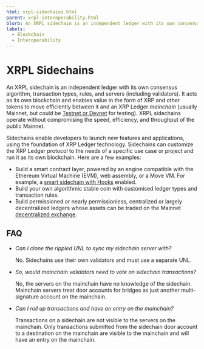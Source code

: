 ```yaml
---
html: xrpl-sidechains.html
parent: xrpl-interoperability.html
blurb: An XRPL sidechain is an independent ledger with its own consensus algorithm, transaction types, and rules.
labels:
  - Blockchain
  - Interoperability
---
```

# XRPL Sidechains

An XRPL sidechain is an independent ledger with its own consensus algorithm, transaction types, rules, and servers (including validators). It acts as its own blockchain and enables value in the form of XRP and other tokens to move efficiently between it and an XRP Ledger _mainchain_ (usually Mainnet, but could be [Testnet or Devnet](https://xrpl.org/parallel-networks.html#parallel-networks) for testing). XRPL sidechains operate without compromising the speed, efficiency, and throughput of the public Mainnet.

Sidechains enable developers to launch new features and applications, using the foundation of XRP Ledger technology. Sidechains can customize the XRP Ledger protocol to the needs of a specific use case or project and run it as its own blockchain. Here are a few examples:

* Build a smart contract layer, powered by an engine compatible with the Ethereum Virtual Machine (EVM), web assembly, or a Move VM. For example, a [smart sidechain with Hooks](https://hooks-testnet.xrpl-labs.com/) enabled.
* Build your own algorithmic stable coin with customised ledger types and transaction rules.
* Build permissioned or nearly permissionless, centralized or largely decentralized ledgers whose assets can be traded on the Mainnet [decentralized exchange](https://xrpl.org/decentralized-exchange.html).


## FAQ

- _Can I clone the rippled UNL to sync my sidechain server with?_

    No. Sidechains use their own validators and must use a separate UNL.

- _So, would mainchain validators need to vote on sidechain transactions?_

    No, the servers on the mainchain have no knowledge of the sidechain. Mainchain servers treat door accounts for bridges as just another multi-signature account on the mainchain.

- _Can I roll up transactions and have an entry on the mainchain?_

    Transactions on a sidechain are not visible to the servers on the mainchain. Only transactions submitted from the sidechain door account to a destination on the mainchain are visible to the mainchain and will have an entry on the mainchain.